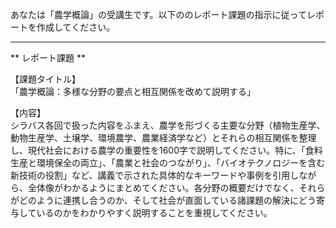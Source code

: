 あなたは「農学概論」の受講生です。以下ののレポート課題の指示に従ってレポートを作成してください。

---------------------------------------
** レポート課題 **

【課題タイトル】  
「農学概論：多様な分野の要点と相互関係を改めて説明する」

【内容】  
シラバス各回で扱った内容をふまえ、農学を形づくる主要な分野（植物生産学、動物生産学、土壌学、環境農学、農業経済学など）とそれらの相互関係を整理し、現代社会における農学の重要性を1600字で説明してください。特に、「食料生産と環境保全の両立」、「農業と社会のつながり」、「バイオテクノロジーを含む新技術の役割」など、講義で示された具体的なキーワードや事例を引用しながら、全体像がわかるようにまとめてください。各分野の概要だけでなく、それらがどのように連携し合うのか、そして社会が直面している諸課題の解決にどう寄与しているのかをわかりやすく説明することを重視してください。